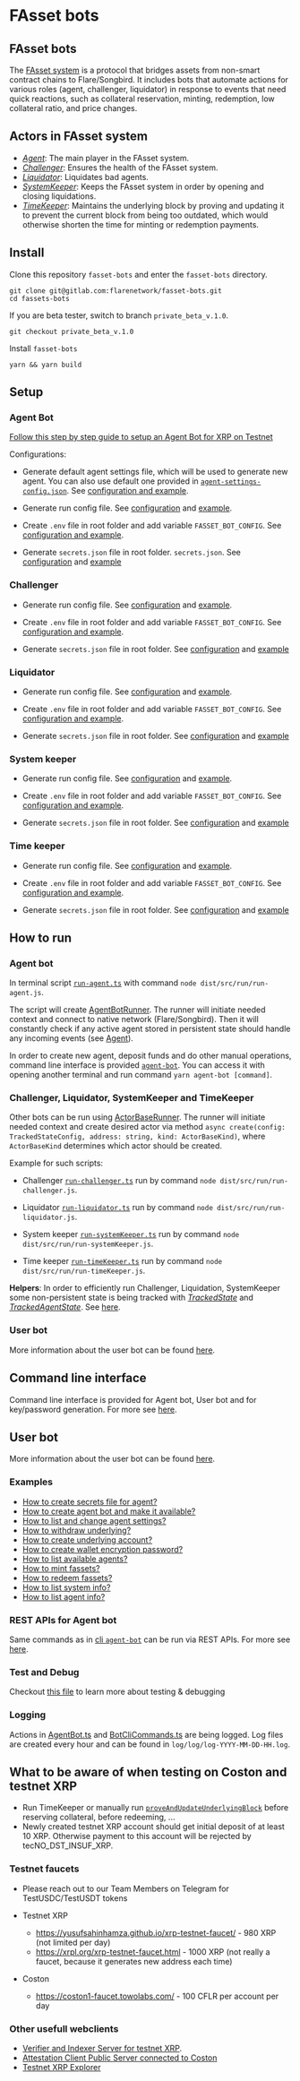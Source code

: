 # FAsset bots

## FAsset bots

The [FAsset system](https://docs.flare.network/tech/fassets/) is a protocol that bridges assets from non-smart contract chains to Flare/Songbird. It includes bots that automate actions for various roles (agent, challenger, liquidator) in response to events that need quick reactions, such as collateral reservation, minting, redemption, low collateral ratio, and price changes.

## Actors in FAsset system

-   [_Agent_](./docs/actors/agent.md): The main player in the FAsset system.
-   [_Challenger_](./docs/actors/challenger.md): Ensures the health of the FAsset system.
-   [_Liquidator_](./docs/actors/liquidator.md): Liquidates bad agents.
-   [_SystemKeeper_](./docs/actors/systemKeeper.md): Keeps the FAsset system in order by opening and closing liquidations.
-   [_TimeKeeper_](./docs/actors/timeKeeper.md): Maintains the underlying block by proving and updating it to prevent the current block from being too outdated, which would otherwise shorten the time for minting or redemption payments.

## Install

Clone this repository `fasset-bots` and enter the `fasset-bots` directory.

    git clone git@gitlab.com:flarenetwork/fasset-bots.git
    cd fassets-bots

If you are beta tester, switch to branch `private_beta_v.1.0`.

    git checkout private_beta_v.1.0

Install `fasset-bots`

    yarn && yarn build

## Setup

### Agent Bot

[Follow this step by step guide to setup an Agent Bot for XRP on Testnet](./docs/setup.md)

Configurations:

- Generate default agent settings file, which will be used to generate new agent. You can also use default one provided in [`agent-settings-config.json`](./run-config/agent-settings-config.json). See [configuration and example](./docs/config.md#agent-default-settings).

- Generate run config file. See [configuration](./docs/config.md#run-config) and [example](./docs/config.md#agent-bot-run-config).

-  Create `.env` file in root folder and add variable `FASSET_BOT_CONFIG`. See [configuration and example](./docs/config.md#env).

- Generate `secrets.json` file in root folder. `secrets.json`. See [configuration](./docs/config.md#secrets-file) and [example](./docs/config.md#agent-bot-secrets-file)

### Challenger

- Generate run config file. See [configuration](./docs/config.md#run-config) and [example](./docs/config.md#challenger-run-config).

- Create `.env` file in root folder and add variable `FASSET_BOT_CONFIG`. See [configuration and example](./docs/config.md#env).

- Generate `secrets.json` file in root folder. See [configuration](./docs/config.md#secrets-file) and [example](./docs/config.md#challenger-bot-secrets-file)

### Liquidator

- Generate run config file. See [configuration](./docs/config.md#run-config) and [example](./docs/config.md#liquidator-and-system-keeper-run-config).

- Create `.env` file in root folder and add variable `FASSET_BOT_CONFIG`. See [configuration and example](./docs/config.md#env).

- Generate `secrets.json` file in root folder. See [configuration](./docs/config.md#secrets-file) and [example](./docs/config.md#challenger-bot-secrets-file)

### System keeper

- Generate run config file. See [configuration](./docs/config.md#run-config) and [example](./docs/config.md#liquidator-and-system-keeper-run-config).

- Create `.env` file in root folder and add variable `FASSET_BOT_CONFIG`. See [configuration and example](./docs/config.md#env).

- Generate `secrets.json` file in root folder. See [configuration](./docs/config.md#secrets-file) and [example](./docs/config.md#challenger-bot-secrets-file)

### Time keeper

- Generate run config file. See [configuration](./docs/config.md#run-config) and [example](./docs/config.md#time-keeper-run-config).

- Create `.env` file in root folder and add variable `FASSET_BOT_CONFIG`. See [configuration and example](./docs/config.md#env).

- Generate `secrets.json` file in root folder. See [configuration](./docs/config.md#secrets-file) and [example](./docs/config.md#challenger-bot-secrets-file)

## How to run

### Agent bot

In terminal script [`run-agent.ts`](./src/run/run-agent.ts) with command `node dist/src/run/run-agent.js`.

The script will create [AgentBotRunner](./src/actors/AgentBotRunner.ts). The runner will initiate needed context and connect to native network (Flare/Songbird). Then it will constantly check if any active agent stored in persistent state should handle any incoming events (see [Agent](./docs/actors/agent.md)).

In order to create new agent, deposit funds and do other manual operations, command line interface is provided [`agent-bot`](./docs/cli.md). You can access it with opening another terminal and run command `yarn agent-bot [command]`.

### Challenger, Liquidator, SystemKeeper and TimeKeeper

Other bots can be run using [ActorBaseRunner](./src/actors/ActorBaseRunner.ts). The runner will initiate needed context and create desired actor via method `async create(config: TrackedStateConfig, address: string, kind: ActorBaseKind)`, where `ActorBaseKind` determines which actor should be created.

Example for such scripts:

-   Challenger [`run-challenger.ts`](./src/run/run-challenger.ts) run by command `node dist/src/run/run-challenger.js`.

-   Liquidator [`run-liquidator.ts`](./src/run/run-liquidator.ts) run by command `node dist/src/run/run-liquidator.js`.

-   System keeper [`run-systemKeeper.ts`](./src/run/run-systemKeeper.ts) run by command `node dist/src/run/run-systemKeeper.js`.

-   Time keeper [`run-timeKeeper.ts`](./src/run/run-timeKeeper.ts) run by command `node dist/src/run/run-timeKeeper.js`.

**Helpers**: In order to efficiently run Challenger, Liquidation, SystemKeeper some non-persistent state is being tracked with [_TrackedState_](./src/state/TrackedState.ts) and [_TrackedAgentState_](./src/state/TrackedAgentState.ts).
See [here](./docs/trackState.md).

### User bot

More information about the user bot can be found [here](./docs/user/user-cli.md).

## Command line interface

Command line interface is provided for Agent bot, User bot and for key/password generation. For more see [here](./docs/cli.md).

## User bot

More information about the user bot can be found [here](./docs/user/user-cli.md).

### Examples

-   [How to create secrets file for agent?](./docs/examples.md#how-to-create-secrets-file-for-agent)
-   [How to create agent bot and make it available?](./docs/examples.md#how-to-create-agent-bot-and-make-it-available-only-available-agents-can-be-minted-against-to)
-   [How to list and change agent settings?](./docs/examples.md#how-to-list-and-change-agent-settings)
-   [How to withdraw underlying?](./docs/examples.md#how-to-withdraw-underlying)
-   [How to create underlying account?](./docs/examples.md#how-to-create-underlying-account)
-   [How to create wallet encryption password?](./docs/examples.md#how-to-create-wallet-encryption-password)
-   [How to list available agents?](./docs/examples.md#how-to-list-available-agents)
-   [How to mint fassets?](./docs/examples.md#how-to-mint-fassets)
-   [How to redeem fassets?](./docs/examples.md#how-to-redeem-fassets)
-   [How to list system info?](./docs/examples.md#how-to-list-system-info)
-   [How to list agent info?](./docs/examples.md#how-to-list-agent-info)

### REST APIs for Agent bot

Same commands as in [cli `agent-bot`](./docs/cli.md#cli-agent-bot) can be run via REST APIs. For more see [here](./docs/api.md).

### Test and Debug

Checkout [this file](./docs/testDebug.md) to learn more about testing & debugging

### Logging

Actions in [AgentBot.ts](./src/actors/AgentBot.ts) and [BotCliCommands.ts](./src/cli/BotCliCommands.ts) are being logged. Log files are created every hour and can be found in `log/log/log-YYYY-MM-DD-HH.log`.

## What to be aware of when testing on Coston and testnet XRP

-   Run TimeKeeper or manually run [`proveAndUpdateUnderlyingBlock`](./src/utils/fasset-helpers.ts) before reserving collateral, before redeeming, ...
-   Newly created testnet XRP account should get initial deposit of at least 10 XRP. Otherwise payment to this account will be rejected by tecNO_DST_INSUF_XRP.

### Testnet faucets

- Please reach out to our Team Members on Telegram for TestUSDC/TestUSDT tokens

-   Testnet XRP
    -   https://yusufsahinhamza.github.io/xrp-testnet-faucet/ - 980 XRP (not limited per day)
    -   https://xrpl.org/xrp-testnet-faucet.html - 1000 XRP (not really a faucet, because it generates new address each time)

-   Coston
    -   https://coston1-faucet.towolabs.com/ - 100 CFLR per account per day


### Other usefull webclients

-   [Verifier and Indexer Server for testnet XRP](https://attestation-coston.aflabs.net/verifier/xrp/api-doc#).
-   [Attestation Client Public Server connected to Coston](https://attestation-coston.aflabs.net/attestation-client/api-doc)
-   [Testnet XRP Explorer](https://testnet.xrpl.org/)
